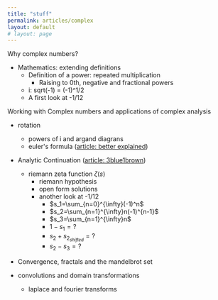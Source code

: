 ```yaml
---
title: "stuff"
permalink: articles/complex
layout: default
# layout: page
---
```


Why complex numbers?
- Mathematics: extending definitions
    - Definition of a power: repeated multiplication
        - Raising to 0th, negative and fractional powers
    - i: sqrt(-1) = (-1)^1/2
    - A first look at -1/12

Working with Complex numbers and applications of complex analysis
- rotation
    - powers of i and argand diagrans
    - euler's formula ([article: better explained](https://betterexplained.com/articles/intuitive-understanding-of-eulers-formula/))

- Analytic Continuation ([article: 3blue1brown](https://www.3blue1brown.com/lessons/zeta))
    - riemann zeta function $ζ(s)$
        - riemann hypothesis
        - open form solutions
        - another look at -1/12
            - $s_1=\sum_{n=0}^{\infty}(-1)^n$
            - $s_2=\sum_{n=1}^{\infty}n(-1)^{n-1}$
            - $s_3=\sum_{n=1}^{\infty}n$
            - $1-s_1 = ?$
            - $s_2 + s_{2_{shifted}} = ?$
            - $s_2 - s_3 = ?$
- Convergence, fractals and the mandelbrot set
- convolutions and domain transformations
    - laplace and fourier transforms